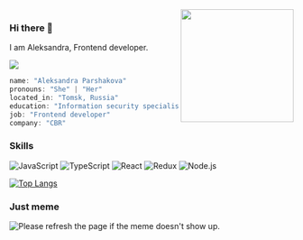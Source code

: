<img align='right' src='https://user-images.githubusercontent.com/5713670/87202985-820dcb80-c2b6-11ea-9f56-7ec461c497c3.gif' width='200'>

### Hi there 👋
I am Aleksandra, Frontend developer.

![](https://visitor-badge.glitch.me/badge?page_id=tanestila)

```javascript
name: "Aleksandra Parshakova"
pronouns: "She" | "Her"
located_in: "Tomsk, Russia"
education: "Information security specialist"
job: "Frontend developer"
company: "CBR"
```

### Skills

![JavaScript](https://img.shields.io/badge/-JavaScript-000?&logo=JavaScript)
![TypeScript](https://img.shields.io/badge/-TypeScript-000?&logo=TypeScript)
![React](https://img.shields.io/badge/-React-000?&logo=React)
![Redux](https://img.shields.io/badge/-Redux-000?&logo=Redux)
![Node.js](https://img.shields.io/badge/-Node.js-000?&logo=node.js)


[![Top Langs](https://github-readme-stats.vercel.app/api/top-langs/?username=anuraghazra&layout=compact)](https://github.com/anuraghazra/github-readme-stats)

### Just meme

<img src='https://random-memer.herokuapp.com/' title="Meme" alt="Please refresh the page if the meme doesn't show up.">
